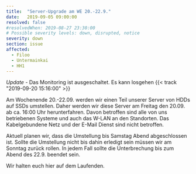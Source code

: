 ```yaml
---
title:  "Server-Upgrade am WE 20.-22.9."
date:   2019-09-05 09:00:00
resolved: false
#resolvedWhen: 2019-08-27 23:30:00
# Possible severity levels: down, disrupted, notice
severity: down
section: issue
affected:
  - Filoo
  - Untermainkai
  - HH1 
---
```


*Update* - Das Monitoring ist ausgeschaltet. Es kann losgehen {{< track "2019-09-20 15:16:00" >}}

Am Wochenende 20.-22.09. werden wir einen Teil unserer Server von HDDs auf SSDs umstellen.
Daher werden wir diese Server am Freitag den 20.09. ab ca. 16:00 Uhr herunterfahren.
Davon betroffen sind alle von uns betriebenen Systeme und auch das W-LAN an den Standorten.
Das Kabelgebundene Netz und der E-Mail Dienst sind nicht betroffen.

Aktuell planen wir, dass die Umstellung bis Samstag Abend abgeschlossen ist. Sollte die Umstellung nicht bis dahin erledigt sein müssen wir am Sonntag zurück rollen. In jedem Fall sollte die Unterbrechung bis zum Abend des 22.9. beendet sein.

Wir halten euch hier auf dem Laufenden.
